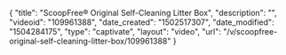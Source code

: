 {
    "title": "ScoopFree&reg; Original Self-Cleaning Litter Box",
    "description": "",
    "videoid": "109961388",
    "date_created": "1502517307",
    "date_modified": "1504284175",
    "type": "captivate",
    "layout": "video",
    "url": "\/v\/scoopfree-original-self-cleaning-litter-box\/109961388"
}
